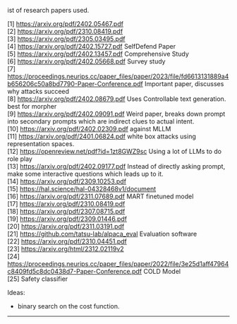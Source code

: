 ist of research papers used. 


[1] https://arxiv.org/pdf/2402.05467.pdf   
[2] https://arxiv.org/pdf/2310.08419.pdf  
[3] https://arxiv.org/pdf/2305.03495.pdf   
[4] https://arxiv.org/pdf/2402.15727.pdf SelfDefend Paper  
[5] https://arxiv.org/pdf/2402.13457.pdf   Comprehensive Study   
[6] https://arxiv.org/pdf/2402.05668.pdf Survey study    
[7] https://proceedings.neurips.cc/paper_files/paper/2023/file/fd6613131889a4b656206c50a8bd7790-Paper-Conference.pdf Important paper, discusses why attacks succeed   
[8] https://arxiv.org/pdf/2402.08679.pdf Uses Controllable text generation. best for morpher   
[9] https://arxiv.org/pdf/2402.09091.pdf Weird paper, breaks down prompt into secondary prompts which are indirect clues to actual intent.    
[10] https://arxiv.org/pdf/2402.02309.pdf against MLLM    
[11] https://arxiv.org/pdf/2401.06824.pdf white box attacks using representation spaces.    
[12] https://openreview.net/pdf?id=1zt8GWZ9sc Using a lot of LLMs to do role play   
[13] https://arxiv.org/pdf/2402.09177.pdf Instead of directly asking prompt, make some interactive questions which leads up to it.    
[14] https://arxiv.org/pdf/2309.10253.pdf    
[15] https://hal.science/hal-04328468v1/document    
[16] https://arxiv.org/pdf/2311.07689.pdf MART finetuned model  
[17] https://arxiv.org/pdf/2310.08419.pdf   
[18] https://arxiv.org/pdf/2307.08715.pdf   
[19] https://arxiv.org/pdf/2309.01446.pdf   
[20] https://arxiv.org/pdf/2311.03191.pdf    
[21] https://github.com/tatsu-lab/alpaca_eval Evaluation software   
[22] https://arxiv.org/pdf/2310.04451.pdf   
[23] https://arxiv.org/html/2312.02119v2    
[24] https://proceedings.neurips.cc/paper_files/paper/2022/file/3e25d1aff47964c8409fd5c8dc0438d7-Paper-Conference.pdf COLD Model    
[25] Safety classifier


Ideas: 
- binary search on the cost function. 
----------
